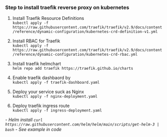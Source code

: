 ### Step to install traefik reverse proxy on kubernetes
1. Install Traefik Resource Definitions  
`kubectl apply -f https://raw.githubusercontent.com/traefik/traefik/v2.9/docs/content/reference/dynamic-configuration/kubernetes-crd-definition-v1.yml`

2. Install RBAC for Traefik  
`kubectl apply -f https://raw.githubusercontent.com/traefik/traefik/v2.9/docs/content/reference/dynamic-configuration/kubernetes-crd-rbac.yml`

3. Install traefik helmchart  
`helm repo add traefik https://traefik.github.io/charts`

4. Enable traefik dashbaord by  
 `kubectl apply -f traefik-dashboard.yaml`

5. Deploy your service suck as Nginx  
 `kubectl apply -f nginx-deployment.yaml`

6. Deploy traefik ingress route  
`kubectl apply -f ingress-deployment.yaml`

*- Helm install `curl https://raw.githubusercontent.com/helm/helm/main/scripts/get-helm-3 | bash`*
*- See example in code*
